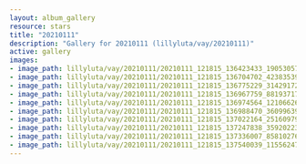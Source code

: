 ```yaml
---
layout: album_gallery
resource: stars
title: "20210111"
description: "Gallery for 20210111 (lillyluta/vay/20210111)"
active: gallery
images:
- image_path: lillyluta/vay/20210111/20210111_121815_136423433_190530576106760_8874362508790098474_n.jpg
- image_path: lillyluta/vay/20210111/20210111_121815_136704702_423835392391969_7118420790550267441_n.jpg
- image_path: lillyluta/vay/20210111/20210111_121815_136775229_314291726641099_8830672635910486131_n.jpg
- image_path: lillyluta/vay/20210111/20210111_121815_136967759_881937175935056_7880592471951648033_n.jpg
- image_path: lillyluta/vay/20210111/20210111_121815_136974564_121066269862381_1742481869845733008_n.jpg
- image_path: lillyluta/vay/20210111/20210111_121815_136988470_3609963972443747_9202061053004643326_n.jpg
- image_path: lillyluta/vay/20210111/20210111_121815_137022164_251609796482061_3717346259060043358_n.jpg
- image_path: lillyluta/vay/20210111/20210111_121815_137247838_3592022347555736_2923287120921954649_n.jpg
- image_path: lillyluta/vay/20210111/20210111_121815_137336007_858102768318243_181887693398972948_n.jpg
- image_path: lillyluta/vay/20210111/20210111_121815_137540039_1155624758220648_8791320571698609595_n.jpg
---
```

